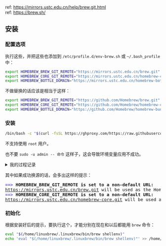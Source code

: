 ref: https://mirrors.ustc.edu.cn/help/brew.git.html  
ref: https://brew.sh/  

## 安装

### 配置选项

执行这些，并把这些也添加到 `/etc/profile.d/env-brew.sh` 或 `~/.bash_profile` 中：

~~~ sh
export HOMEBREW_BREW_GIT_REMOTE="https://mirrors.ustc.edu.cn/brew.git"
export HOMEBREW_CORE_GIT_REMOTE="https://mirrors.ustc.edu.cn/homebrew-core.git"
export HOMEBREW_BOTTLE_DOMAIN="https://mirrors.ustc.edu.cn/homebrew-bottles"
~~~

不做替换的话应该是相当于这样：

~~~ sh
export HOMEBREW_BREW_GIT_REMOTE="https://github.com/Homebrew/brew.git"
export HOMEBREW_CORE_GIT_REMOTE="https://github.com/Homebrew/homebrew-core.git"
export HOMEBREW_BOTTLE_DOMAIN="https://github.com/Homebrew/homebrew-bundle.git"
~~~

### 安装

~~~ sh
/bin/bash -c "$(curl -fsSL https://ghproxy.com/https://raw.githubusercontent.com/Homebrew/install/HEAD/install.sh)"
~~~

不支持使用 `root` 用户。

也不要 `sudo -u admin -- 命令` 这样子，这会导致环境变量应用不成功。

<details>
<summary>我的过程记录</summary>

<pre>[root@e2 ~]# echo &apos;
&gt; export HOMEBREW_BREW_GIT_REMOTE=&quot;https://ghproxy.com/https://github.com/Homebrew/brew&quot;
&gt; export HOMEBREW_CORE_GIT_REMOTE=&quot;^C
[root@e2 ~]# vi /etc/profile.d/env-brew.sh
[root@e2 ~]# cat /etc/profile.d/env-brew.sh
export HOMEBREW_BREW_GIT_REMOTE=&quot;https://mirrors.ustc.edu.cn/brew.git&quot;
export HOMEBREW_CORE_GIT_REMOTE=&quot;https://mirrors.ustc.edu.cn/homebrew-core.git&quot;
export HOMEBREW_BOTTLE_DOMAIN=&quot;https://mirrors.ustc.edu.cn/homebrew-bottles&quot;

export HOMEBREW_BREW_GIT_REMOTE=&quot;https://ghproxy.com/https://github.com/Homebrew/brew.git&quot;
export HOMEBREW_CORE_GIT_REMOTE=&quot;https://ghproxy.com/https://github.com/Homebrew/homebrew-core.git&quot;
export HOMEBREW_BOTTLE_DOMAIN=&quot;https://ghproxy.com/https://github.com/Homebrew/homebrew-bundle.git&quot;
[root@e2 ~]# . /etc/profile.d/env-brew.sh
[root@e2 ~]# 
[root@e2 ~]# /bin/bash -c &quot;$(curl -fsSL https://ghproxy.com/https://raw.githubusercontent.com/Homebrew/install/HEAD/install.sh)&quot;
You must install Git before installing Homebrew. See:
  <u style="text-decoration-style:single">https://docs.brew.sh/Installation</u>
[root@e2 ~]# dnf in git
Last metadata expiration check: 2:08:49 ago on 2022年05月20日 星期五 14时08分37秒.
Dependencies resolved.
====================================================================================================
 Package                     Architecture      Version                          Repository     Size
====================================================================================================
Installing:
 <font color="#55FF55"><b>git                        </b></font> x86_64            2.33.0-1.oe2203                  OS            6.0 M
Installing dependencies:
 <font color="#55FF55"><b>perl-Error                 </b></font> noarch            1:0.17029-2.oe2203               OS             31 k
 <font color="#55FF55"><b>perl-Git                   </b></font> noarch            2.33.0-1.oe2203                  OS             28 k
 <font color="#55FF55"><b>perl-TermReadKey           </b></font> x86_64            2.38-2.oe2203                    OS             25 k

Transaction Summary
====================================================================================================
Install  4 Packages

Total download size: 6.0 M
Installed size: 26 M
Is this ok [y/N]: y
Downloading Packages:
(1/4): perl-Error-0.17029-2.oe2203.noarch.rpm                        57 kB/s |  31 kB     00:00    
(2/4): perl-Git-2.33.0-1.oe2203.noarch.rpm                           44 kB/s |  28 kB     00:00    
(3/4): perl-TermReadKey-2.38-2.oe2203.x86_64.rpm                    208 kB/s |  25 kB     00:00    
(4/4): git-2.33.0-1.oe2203.x86_64.rpm                               2.4 MB/s | 6.0 MB     00:02    
----------------------------------------------------------------------------------------------------
Total                                                               2.4 MB/s | 6.0 MB     00:02     
Running transaction check
Transaction check succeeded.
Running transaction test
Transaction test succeeded.
Running transaction
  Preparing        :                                                                            1/1 
  Installing       : perl-TermReadKey-2.38-2.oe2203.x86_64                                      1/4 
  Installing       : perl-Error-1:0.17029-2.oe2203.noarch                                       2/4 
  Installing       : perl-Git-2.33.0-1.oe2203.noarch                                            3/4 
  Installing       : git-2.33.0-1.oe2203.x86_64                                                 4/4 
  Running scriptlet: git-2.33.0-1.oe2203.x86_64                                                 4/4 
  Verifying        : git-2.33.0-1.oe2203.x86_64                                                 1/4 
  Verifying        : perl-Error-1:0.17029-2.oe2203.noarch                                       2/4 
  Verifying        : perl-Git-2.33.0-1.oe2203.noarch                                            3/4 
  Verifying        : perl-TermReadKey-2.38-2.oe2203.x86_64                                      4/4 

Installed:
  git-2.33.0-1.oe2203.x86_64                    perl-Error-1:0.17029-2.oe2203.noarch               
  perl-Git-2.33.0-1.oe2203.noarch               perl-TermReadKey-2.38-2.oe2203.x86_64              

Complete!
[root@e2 ~]# /bin/bash -c &quot;$(curl -fsSL https://ghproxy.com/https://raw.githubusercontent.com/Homebrew/install/HEAD/install.sh)&quot;
<font color="#5555FF"><b>==&gt;</b></font><b> Checking for `sudo` access (which may request your password)...</b>
Don&apos;t run this as root!
[root@e2 ~]# sudo -u admin -- /bin/bash -c &quot;$(curl -fsSL https://ghproxy.com/https://raw.githubusercontent.com/Homebrew/install/HEAD/install.sh)&quot;
<font color="#5555FF"><b>==&gt;</b></font><b> Checking for `sudo` access (which may request your password)...</b>
<font color="#5555FF"><b>==&gt;</b></font><b> Select a Homebrew installation directory:</b>
- <b>Enter your password</b> to install to <u style="text-decoration-style:single">/home/linuxbrew/.linuxbrew</u> (<b>recommended</b>)
- <b>Press Control-D</b> to install to <u style="text-decoration-style:single">/home/admin/.linuxbrew</u>
- <b>Press Control-C</b> to cancel installation
[sudo] admin 的密码：
<font color="#5555FF"><b>==&gt;</b></font><b> This script will install:</b>
/home/linuxbrew/.linuxbrew/bin/brew
/home/linuxbrew/.linuxbrew/share/doc/homebrew
/home/linuxbrew/.linuxbrew/share/man/man1/brew.1
/home/linuxbrew/.linuxbrew/share/zsh/site-functions/_brew
/home/linuxbrew/.linuxbrew/etc/bash_completion.d/brew
/home/linuxbrew/.linuxbrew/Homebrew
<font color="#5555FF"><b>==&gt;</b></font><b> The following new directories will be created:</b>
/home/linuxbrew/.linuxbrew/bin
/home/linuxbrew/.linuxbrew/etc
/home/linuxbrew/.linuxbrew/include
/home/linuxbrew/.linuxbrew/lib
/home/linuxbrew/.linuxbrew/sbin
/home/linuxbrew/.linuxbrew/share
/home/linuxbrew/.linuxbrew/var
/home/linuxbrew/.linuxbrew/opt
/home/linuxbrew/.linuxbrew/share/zsh
/home/linuxbrew/.linuxbrew/share/zsh/site-functions
/home/linuxbrew/.linuxbrew/var/homebrew
/home/linuxbrew/.linuxbrew/var/homebrew/linked
/home/linuxbrew/.linuxbrew/Cellar
/home/linuxbrew/.linuxbrew/Caskroom
/home/linuxbrew/.linuxbrew/Frameworks

Press <b>RETURN</b>/<b>ENTER</b> to continue or any other key to abort:
<font color="#5555FF"><b>==&gt;</b></font><b> /usr/bin/sudo /usr/bin/install -d -o admin -g admin -m 0755 /home/linuxbrew/.linuxbrew</b>
<font color="#5555FF"><b>==&gt;</b></font><b> /usr/bin/sudo /bin/mkdir -p /home/linuxbrew/.linuxbrew/bin /home/linuxbrew/.linuxbrew/etc /home/linuxbrew/.linuxbrew/include /home/linuxbrew/.linuxbrew/lib /home/linuxbrew/.linuxbrew/sbin /home/linuxbrew/.linuxbrew/share /home/linuxbrew/.linuxbrew/var /home/linuxbrew/.linuxbrew/opt /home/linuxbrew/.linuxbrew/share/zsh /home/linuxbrew/.linuxbrew/share/zsh/site-functions /home/linuxbrew/.linuxbrew/var/homebrew /home/linuxbrew/.linuxbrew/var/homebrew/linked /home/linuxbrew/.linuxbrew/Cellar /home/linuxbrew/.linuxbrew/Caskroom /home/linuxbrew/.linuxbrew/Frameworks</b>
<font color="#5555FF"><b>==&gt;</b></font><b> /usr/bin/sudo /bin/chmod ug=rwx /home/linuxbrew/.linuxbrew/bin /home/linuxbrew/.linuxbrew/etc /home/linuxbrew/.linuxbrew/include /home/linuxbrew/.linuxbrew/lib /home/linuxbrew/.linuxbrew/sbin /home/linuxbrew/.linuxbrew/share /home/linuxbrew/.linuxbrew/var /home/linuxbrew/.linuxbrew/opt /home/linuxbrew/.linuxbrew/share/zsh /home/linuxbrew/.linuxbrew/share/zsh/site-functions /home/linuxbrew/.linuxbrew/var/homebrew /home/linuxbrew/.linuxbrew/var/homebrew/linked /home/linuxbrew/.linuxbrew/Cellar /home/linuxbrew/.linuxbrew/Caskroom /home/linuxbrew/.linuxbrew/Frameworks</b>
<font color="#5555FF"><b>==&gt;</b></font><b> /usr/bin/sudo /bin/chmod go-w /home/linuxbrew/.linuxbrew/share/zsh /home/linuxbrew/.linuxbrew/share/zsh/site-functions</b>
<font color="#5555FF"><b>==&gt;</b></font><b> /usr/bin/sudo /bin/chown admin /home/linuxbrew/.linuxbrew/bin /home/linuxbrew/.linuxbrew/etc /home/linuxbrew/.linuxbrew/include /home/linuxbrew/.linuxbrew/lib /home/linuxbrew/.linuxbrew/sbin /home/linuxbrew/.linuxbrew/share /home/linuxbrew/.linuxbrew/var /home/linuxbrew/.linuxbrew/opt /home/linuxbrew/.linuxbrew/share/zsh /home/linuxbrew/.linuxbrew/share/zsh/site-functions /home/linuxbrew/.linuxbrew/var/homebrew /home/linuxbrew/.linuxbrew/var/homebrew/linked /home/linuxbrew/.linuxbrew/Cellar /home/linuxbrew/.linuxbrew/Caskroom /home/linuxbrew/.linuxbrew/Frameworks</b>
<font color="#5555FF"><b>==&gt;</b></font><b> /usr/bin/sudo /bin/chgrp admin /home/linuxbrew/.linuxbrew/bin /home/linuxbrew/.linuxbrew/etc /home/linuxbrew/.linuxbrew/include /home/linuxbrew/.linuxbrew/lib /home/linuxbrew/.linuxbrew/sbin /home/linuxbrew/.linuxbrew/share /home/linuxbrew/.linuxbrew/var /home/linuxbrew/.linuxbrew/opt /home/linuxbrew/.linuxbrew/share/zsh /home/linuxbrew/.linuxbrew/share/zsh/site-functions /home/linuxbrew/.linuxbrew/var/homebrew /home/linuxbrew/.linuxbrew/var/homebrew/linked /home/linuxbrew/.linuxbrew/Cellar /home/linuxbrew/.linuxbrew/Caskroom /home/linuxbrew/.linuxbrew/Frameworks</b>
<font color="#5555FF"><b>==&gt;</b></font><b> /usr/bin/sudo /bin/mkdir -p /home/linuxbrew/.linuxbrew/Homebrew</b>
<font color="#5555FF"><b>==&gt;</b></font><b> /usr/bin/sudo /bin/chown -R admin:admin /home/linuxbrew/.linuxbrew/Homebrew</b>
<font color="#5555FF"><b>==&gt;</b></font><b> Downloading and installing Homebrew...</b>
fatal: 无法访问 &apos;https://github.com/Homebrew/brew/&apos;：HTTP/2 stream 1 was not closed cleanly before end of the underlying stream
Failed during: git fetch --force origin
[root@e2 ~]# cat /etc/profile.d/env-brew.sh | sudo -u admin -- tee -a -- /home/admin/.bash_profile
export HOMEBREW_BREW_GIT_REMOTE=&quot;https://mirrors.ustc.edu.cn/brew.git&quot;
export HOMEBREW_CORE_GIT_REMOTE=&quot;https://mirrors.ustc.edu.cn/homebrew-core.git&quot;
export HOMEBREW_BOTTLE_DOMAIN=&quot;https://mirrors.ustc.edu.cn/homebrew-bottles&quot;

export HOMEBREW_BREW_GIT_REMOTE=&quot;https://ghproxy.com/https://github.com/Homebrew/brew.git&quot;
export HOMEBREW_CORE_GIT_REMOTE=&quot;https://ghproxy.com/https://github.com/Homebrew/homebrew-core.git&quot;
export HOMEBREW_BOTTLE_DOMAIN=&quot;https://ghproxy.com/https://github.com/Homebrew/homebrew-bundle.git&quot;
[root@e2 ~]# sudo -u admin -- /bin/bash -c &quot;$(curl -fsSL https://ghproxy.com/https://raw.githubusercontent.com/Homebrew/install/HEAD/install.sh)&quot;
<font color="#5555FF"><b>==&gt;</b></font><b> Checking for `sudo` access (which may request your password)...</b>
<font color="#5555FF"><b>==&gt;</b></font><b> This script will install:</b>
/home/linuxbrew/.linuxbrew/bin/brew
/home/linuxbrew/.linuxbrew/share/doc/homebrew
/home/linuxbrew/.linuxbrew/share/man/man1/brew.1
/home/linuxbrew/.linuxbrew/share/zsh/site-functions/_brew
/home/linuxbrew/.linuxbrew/etc/bash_completion.d/brew
/home/linuxbrew/.linuxbrew/Homebrew

Press <b>RETURN</b>/<b>ENTER</b> to continue or any other key to abort:
[sudo] admin 的密码：
<font color="#5555FF"><b>==&gt;</b></font><b> /usr/bin/sudo /bin/chown -R admin:admin /home/linuxbrew/.linuxbrew/Homebrew</b>
<font color="#5555FF"><b>==&gt;</b></font><b> Downloading and installing Homebrew...</b>
remote: Enumerating objects: 208008, done.
remote: Counting objects: 100% (91/91), done.
remote: Compressing objects: 100% (77/77), done.
remote: Total 208008 (delta 16), reused 78 (delta 9), pack-reused 207917
接收对象中: 100% (208008/208008), 57.67 MiB | 17.00 KiB/s, 完成.
处理 delta 中: 100% (152981/152981), 完成.
来自 https://github.com/Homebrew/brew
 * [新分支]              dependabot/bundler/Library/Homebrew/rubocop-1.28.2 -&gt; origin/dependabot/bundler/Library/Homebrew/rubocop-1.28.2
 * [新分支]              master     -&gt; origin/master
 * [新标签]              0.1        -&gt; 0.1
 * [新标签]              0.2        -&gt; 0.2
 * [新标签]              0.3        -&gt; 0.3
 * [新标签]              0.4        -&gt; 0.4
 * [新标签]              0.5        -&gt; 0.5
 * [新标签]              0.6        -&gt; 0.6
 * [新标签]              0.7        -&gt; 0.7
 * [新标签]              0.7.1      -&gt; 0.7.1
 * [新标签]              0.8        -&gt; 0.8
 * [新标签]              0.8.1      -&gt; 0.8.1
 * [新标签]              0.9        -&gt; 0.9
 * [新标签]              0.9.1      -&gt; 0.9.1
 * [新标签]              0.9.2      -&gt; 0.9.2
 * [新标签]              0.9.3      -&gt; 0.9.3
 * [新标签]              0.9.4      -&gt; 0.9.4
 * [新标签]              0.9.5      -&gt; 0.9.5
 * [新标签]              0.9.8      -&gt; 0.9.8
 * [新标签]              0.9.9      -&gt; 0.9.9
 * [新标签]              1.0.0      -&gt; 1.0.0
 * [新标签]              1.0.1      -&gt; 1.0.1
 * [新标签]              1.0.2      -&gt; 1.0.2
 * [新标签]              1.0.3      -&gt; 1.0.3
 * [新标签]              1.0.4      -&gt; 1.0.4
 * [新标签]              1.0.5      -&gt; 1.0.5
 * [新标签]              1.0.6      -&gt; 1.0.6
 * [新标签]              1.0.7      -&gt; 1.0.7
 * [新标签]              1.0.8      -&gt; 1.0.8
 * [新标签]              1.0.9      -&gt; 1.0.9
 * [新标签]              1.1.0      -&gt; 1.1.0
 * [新标签]              1.1.1      -&gt; 1.1.1
 * [新标签]              1.1.10     -&gt; 1.1.10
 * [新标签]              1.1.11     -&gt; 1.1.11
 * [新标签]              1.1.12     -&gt; 1.1.12
 * [新标签]              1.1.13     -&gt; 1.1.13
 * [新标签]              1.1.2      -&gt; 1.1.2
 * [新标签]              1.1.3      -&gt; 1.1.3
 * [新标签]              1.1.4      -&gt; 1.1.4
 * [新标签]              1.1.5      -&gt; 1.1.5
 * [新标签]              1.1.6      -&gt; 1.1.6
 * [新标签]              1.1.7      -&gt; 1.1.7
 * [新标签]              1.1.8      -&gt; 1.1.8
 * [新标签]              1.1.9      -&gt; 1.1.9
 * [新标签]              1.2.0      -&gt; 1.2.0
 * [新标签]              1.2.1      -&gt; 1.2.1
 * [新标签]              1.2.2      -&gt; 1.2.2
 * [新标签]              1.2.3      -&gt; 1.2.3
 * [新标签]              1.2.4      -&gt; 1.2.4
 * [新标签]              1.2.5      -&gt; 1.2.5
 * [新标签]              1.2.6      -&gt; 1.2.6
 * [新标签]              1.3.0      -&gt; 1.3.0
 * [新标签]              1.3.1      -&gt; 1.3.1
 * [新标签]              1.3.2      -&gt; 1.3.2
 * [新标签]              1.3.3      -&gt; 1.3.3
 * [新标签]              1.3.4      -&gt; 1.3.4
 * [新标签]              1.3.5      -&gt; 1.3.5
 * [新标签]              1.3.6      -&gt; 1.3.6
 * [新标签]              1.3.7      -&gt; 1.3.7
 * [新标签]              1.3.8      -&gt; 1.3.8
 * [新标签]              1.3.9      -&gt; 1.3.9
 * [新标签]              1.4.0      -&gt; 1.4.0
 * [新标签]              1.4.1      -&gt; 1.4.1
 * [新标签]              1.4.2      -&gt; 1.4.2
 * [新标签]              1.4.3      -&gt; 1.4.3
 * [新标签]              1.5.0      -&gt; 1.5.0
 * [新标签]              1.5.1      -&gt; 1.5.1
 * [新标签]              1.5.10     -&gt; 1.5.10
 * [新标签]              1.5.11     -&gt; 1.5.11
 * [新标签]              1.5.12     -&gt; 1.5.12
 * [新标签]              1.5.13     -&gt; 1.5.13
 * [新标签]              1.5.14     -&gt; 1.5.14
 * [新标签]              1.5.2      -&gt; 1.5.2
 * [新标签]              1.5.3      -&gt; 1.5.3
 * [新标签]              1.5.4      -&gt; 1.5.4
 * [新标签]              1.5.5      -&gt; 1.5.5
 * [新标签]              1.5.6      -&gt; 1.5.6
 * [新标签]              1.5.7      -&gt; 1.5.7
 * [新标签]              1.5.8      -&gt; 1.5.8
 * [新标签]              1.5.9      -&gt; 1.5.9
 * [新标签]              1.6.0      -&gt; 1.6.0
 * [新标签]              1.6.1      -&gt; 1.6.1
 * [新标签]              1.6.10     -&gt; 1.6.10
 * [新标签]              1.6.11     -&gt; 1.6.11
 * [新标签]              1.6.12     -&gt; 1.6.12
 * [新标签]              1.6.13     -&gt; 1.6.13
 * [新标签]              1.6.14     -&gt; 1.6.14
 * [新标签]              1.6.15     -&gt; 1.6.15
 * [新标签]              1.6.16     -&gt; 1.6.16
 * [新标签]              1.6.17     -&gt; 1.6.17
 * [新标签]              1.6.2      -&gt; 1.6.2
 * [新标签]              1.6.3      -&gt; 1.6.3
 * [新标签]              1.6.4      -&gt; 1.6.4
 * [新标签]              1.6.5      -&gt; 1.6.5
 * [新标签]              1.6.6      -&gt; 1.6.6
 * [新标签]              1.6.7      -&gt; 1.6.7
 * [新标签]              1.6.8      -&gt; 1.6.8
 * [新标签]              1.6.9      -&gt; 1.6.9
 * [新标签]              1.7.0      -&gt; 1.7.0
 * [新标签]              1.7.1      -&gt; 1.7.1
 * [新标签]              1.7.2      -&gt; 1.7.2
 * [新标签]              1.7.3      -&gt; 1.7.3
 * [新标签]              1.7.4      -&gt; 1.7.4
 * [新标签]              1.7.5      -&gt; 1.7.5
 * [新标签]              1.7.6      -&gt; 1.7.6
 * [新标签]              1.7.7      -&gt; 1.7.7
 * [新标签]              1.8.0      -&gt; 1.8.0
 * [新标签]              1.8.1      -&gt; 1.8.1
 * [新标签]              1.8.2      -&gt; 1.8.2
 * [新标签]              1.8.3      -&gt; 1.8.3
 * [新标签]              1.8.4      -&gt; 1.8.4
 * [新标签]              1.8.5      -&gt; 1.8.5
 * [新标签]              1.8.6      -&gt; 1.8.6
 * [新标签]              1.9.0      -&gt; 1.9.0
 * [新标签]              1.9.1      -&gt; 1.9.1
 * [新标签]              1.9.2      -&gt; 1.9.2
 * [新标签]              1.9.3      -&gt; 1.9.3
 * [新标签]              2.0.0      -&gt; 2.0.0
 * [新标签]              2.0.1      -&gt; 2.0.1
 * [新标签]              2.0.2      -&gt; 2.0.2
 * [新标签]              2.0.3      -&gt; 2.0.3
 * [新标签]              2.0.4      -&gt; 2.0.4
 * [新标签]              2.0.5      -&gt; 2.0.5
 * [新标签]              2.0.6      -&gt; 2.0.6
 * [新标签]              2.1.0      -&gt; 2.1.0
 * [新标签]              2.1.1      -&gt; 2.1.1
 * [新标签]              2.1.10     -&gt; 2.1.10
 * [新标签]              2.1.11     -&gt; 2.1.11
 * [新标签]              2.1.12     -&gt; 2.1.12
 * [新标签]              2.1.13     -&gt; 2.1.13
 * [新标签]              2.1.14     -&gt; 2.1.14
 * [新标签]              2.1.15     -&gt; 2.1.15
 * [新标签]              2.1.16     -&gt; 2.1.16
 * [新标签]              2.1.2      -&gt; 2.1.2
 * [新标签]              2.1.3      -&gt; 2.1.3
 * [新标签]              2.1.4      -&gt; 2.1.4
 * [新标签]              2.1.5      -&gt; 2.1.5
 * [新标签]              2.1.6      -&gt; 2.1.6
 * [新标签]              2.1.7      -&gt; 2.1.7
 * [新标签]              2.1.8      -&gt; 2.1.8
 * [新标签]              2.1.9      -&gt; 2.1.9
 * [新标签]              2.2.0      -&gt; 2.2.0
 * [新标签]              2.2.1      -&gt; 2.2.1
 * [新标签]              2.2.10     -&gt; 2.2.10
 * [新标签]              2.2.11     -&gt; 2.2.11
 * [新标签]              2.2.12     -&gt; 2.2.12
 * [新标签]              2.2.13     -&gt; 2.2.13
 * [新标签]              2.2.14     -&gt; 2.2.14
 * [新标签]              2.2.15     -&gt; 2.2.15
 * [新标签]              2.2.16     -&gt; 2.2.16
 * [新标签]              2.2.17     -&gt; 2.2.17
 * [新标签]              2.2.2      -&gt; 2.2.2
 * [新标签]              2.2.3      -&gt; 2.2.3
 * [新标签]              2.2.4      -&gt; 2.2.4
 * [新标签]              2.2.5      -&gt; 2.2.5
 * [新标签]              2.2.6      -&gt; 2.2.6
 * [新标签]              2.2.7      -&gt; 2.2.7
 * [新标签]              2.2.8      -&gt; 2.2.8
 * [新标签]              2.2.9      -&gt; 2.2.9
 * [新标签]              2.3.0      -&gt; 2.3.0
 * [新标签]              2.4.0      -&gt; 2.4.0
 * [新标签]              2.4.1      -&gt; 2.4.1
 * [新标签]              2.4.10     -&gt; 2.4.10
 * [新标签]              2.4.11     -&gt; 2.4.11
 * [新标签]              2.4.12     -&gt; 2.4.12
 * [新标签]              2.4.13     -&gt; 2.4.13
 * [新标签]              2.4.14     -&gt; 2.4.14
 * [新标签]              2.4.15     -&gt; 2.4.15
 * [新标签]              2.4.16     -&gt; 2.4.16
 * [新标签]              2.4.2      -&gt; 2.4.2
 * [新标签]              2.4.3      -&gt; 2.4.3
 * [新标签]              2.4.4      -&gt; 2.4.4
 * [新标签]              2.4.5      -&gt; 2.4.5
 * [新标签]              2.4.6      -&gt; 2.4.6
 * [新标签]              2.4.7      -&gt; 2.4.7
 * [新标签]              2.4.8      -&gt; 2.4.8
 * [新标签]              2.4.9      -&gt; 2.4.9
 * [新标签]              2.5.0      -&gt; 2.5.0
 * [新标签]              2.5.1      -&gt; 2.5.1
 * [新标签]              2.5.10     -&gt; 2.5.10
 * [新标签]              2.5.11     -&gt; 2.5.11
 * [新标签]              2.5.12     -&gt; 2.5.12
 * [新标签]              2.5.2      -&gt; 2.5.2
 * [新标签]              2.5.3      -&gt; 2.5.3
 * [新标签]              2.5.4      -&gt; 2.5.4
 * [新标签]              2.5.5      -&gt; 2.5.5
 * [新标签]              2.5.6      -&gt; 2.5.6
 * [新标签]              2.5.7      -&gt; 2.5.7
 * [新标签]              2.5.8      -&gt; 2.5.8
 * [新标签]              2.5.9      -&gt; 2.5.9
 * [新标签]              2.6.0      -&gt; 2.6.0
 * [新标签]              2.6.1      -&gt; 2.6.1
 * [新标签]              2.6.2      -&gt; 2.6.2
 * [新标签]              2.7.0      -&gt; 2.7.0
 * [新标签]              2.7.1      -&gt; 2.7.1
 * [新标签]              2.7.2      -&gt; 2.7.2
 * [新标签]              2.7.3      -&gt; 2.7.3
 * [新标签]              2.7.4      -&gt; 2.7.4
 * [新标签]              2.7.5      -&gt; 2.7.5
 * [新标签]              2.7.6      -&gt; 2.7.6
 * [新标签]              2.7.7      -&gt; 2.7.7
 * [新标签]              3.0.0      -&gt; 3.0.0
 * [新标签]              3.0.1      -&gt; 3.0.1
 * [新标签]              3.0.10     -&gt; 3.0.10
 * [新标签]              3.0.11     -&gt; 3.0.11
 * [新标签]              3.0.2      -&gt; 3.0.2
 * [新标签]              3.0.3      -&gt; 3.0.3
 * [新标签]              3.0.4      -&gt; 3.0.4
 * [新标签]              3.0.5      -&gt; 3.0.5
 * [新标签]              3.0.6      -&gt; 3.0.6
 * [新标签]              3.0.7      -&gt; 3.0.7
 * [新标签]              3.0.8      -&gt; 3.0.8
 * [新标签]              3.0.9      -&gt; 3.0.9
 * [新标签]              3.1.0      -&gt; 3.1.0
 * [新标签]              3.1.1      -&gt; 3.1.1
 * [新标签]              3.1.10     -&gt; 3.1.10
 * [新标签]              3.1.11     -&gt; 3.1.11
 * [新标签]              3.1.12     -&gt; 3.1.12
 * [新标签]              3.1.2      -&gt; 3.1.2
 * [新标签]              3.1.3      -&gt; 3.1.3
 * [新标签]              3.1.4      -&gt; 3.1.4
 * [新标签]              3.1.5      -&gt; 3.1.5
 * [新标签]              3.1.6      -&gt; 3.1.6
 * [新标签]              3.1.7      -&gt; 3.1.7
 * [新标签]              3.1.8      -&gt; 3.1.8
 * [新标签]              3.1.9      -&gt; 3.1.9
 * [新标签]              3.2.0      -&gt; 3.2.0
 * [新标签]              3.2.1      -&gt; 3.2.1
 * [新标签]              3.2.10     -&gt; 3.2.10
 * [新标签]              3.2.11     -&gt; 3.2.11
 * [新标签]              3.2.12     -&gt; 3.2.12
 * [新标签]              3.2.13     -&gt; 3.2.13
 * [新标签]              3.2.14     -&gt; 3.2.14
 * [新标签]              3.2.15     -&gt; 3.2.15
 * [新标签]              3.2.16     -&gt; 3.2.16
 * [新标签]              3.2.17     -&gt; 3.2.17
 * [新标签]              3.2.2      -&gt; 3.2.2
 * [新标签]              3.2.3      -&gt; 3.2.3
 * [新标签]              3.2.4      -&gt; 3.2.4
 * [新标签]              3.2.5      -&gt; 3.2.5
 * [新标签]              3.2.6      -&gt; 3.2.6
 * [新标签]              3.2.7      -&gt; 3.2.7
 * [新标签]              3.2.8      -&gt; 3.2.8
 * [新标签]              3.2.9      -&gt; 3.2.9
 * [新标签]              3.3.0      -&gt; 3.3.0
 * [新标签]              3.3.1      -&gt; 3.3.1
 * [新标签]              3.3.10     -&gt; 3.3.10
 * [新标签]              3.3.11     -&gt; 3.3.11
 * [新标签]              3.3.12     -&gt; 3.3.12
 * [新标签]              3.3.13     -&gt; 3.3.13
 * [新标签]              3.3.14     -&gt; 3.3.14
 * [新标签]              3.3.15     -&gt; 3.3.15
 * [新标签]              3.3.16     -&gt; 3.3.16
 * [新标签]              3.3.2      -&gt; 3.3.2
 * [新标签]              3.3.3      -&gt; 3.3.3
 * [新标签]              3.3.4      -&gt; 3.3.4
 * [新标签]              3.3.5      -&gt; 3.3.5
 * [新标签]              3.3.6      -&gt; 3.3.6
 * [新标签]              3.3.7      -&gt; 3.3.7
 * [新标签]              3.3.8      -&gt; 3.3.8
 * [新标签]              3.3.9      -&gt; 3.3.9
 * [新标签]              3.4.0      -&gt; 3.4.0
 * [新标签]              3.4.1      -&gt; 3.4.1
 * [新标签]              3.4.10     -&gt; 3.4.10
 * [新标签]              3.4.11     -&gt; 3.4.11
 * [新标签]              3.4.2      -&gt; 3.4.2
 * [新标签]              3.4.3      -&gt; 3.4.3
 * [新标签]              3.4.4      -&gt; 3.4.4
 * [新标签]              3.4.5      -&gt; 3.4.5
 * [新标签]              3.4.6      -&gt; 3.4.6
 * [新标签]              3.4.7      -&gt; 3.4.7
 * [新标签]              3.4.8      -&gt; 3.4.8
 * [新标签]              3.4.9      -&gt; 3.4.9
HEAD 现在位于 54b45c2c8 Merge pull request #13304 from Homebrew/dependabot/bundler/Library/Homebrew/rubocop-rspec-2.11.1
<font color="#5555FF"><b>==&gt;</b></font><b> Tapping homebrew/core</b>
fatal: 无法访问 &apos;https://github.com/Homebrew/homebrew-core/&apos;：HTTP/2 stream 1 was not closed cleanly before end of the underlying stream
Failed during: git fetch --force origin refs/heads/master:refs/remotes/origin/master
[root@e2 ~]# su admin


Welcome to 5.10.0-60.27.0.57.oe2203.x86_64

System information as of time: 	2022年 05月 20日 星期五 18:36:15 CST

System load: 	<span style="background-color:#000000"><font color="#AA5500">0.00</font></span>
Processes: 	316
Memory used: 	.8%
Swap used: 	0.0%
Usage On: 	8%
IP address: 	10.101.100.72
IP address: 	192.168.122.1
IP address: 	10.96.0.10
IP address: 	10.96.0.1
Users online: 	2
To run a command as administrator(user &quot;root&quot;),use &quot;sudo &lt;command&gt;&quot;.
[admin@e2 root]$ export HOMEBREW_BREW_GIT_REMOTE=&quot;https://mirrors.ustc.edu.cn/brew.git&quot;
[admin@e2 root]$ export HOMEBREW_CORE_GIT_REMOTE=&quot;https://mirrors.ustc.edu.cn/homebrew-core.git&quot;
[admin@e2 root]$ export HOMEBREW_BOTTLE_DOMAIN=&quot;https://mirrors.ustc.edu.cn/homebrew-bottles&quot;
[admin@e2 root]$ 
[admin@e2 root]$ /bin/bash -c &quot;$(curl -fsSL https://ghproxy.com/https://raw.githubusercontent.com/Homebrew/install/HEAD/install.sh)&quot;
<font color="#5555FF"><b>==&gt;</b></font><b> Checking for `sudo` access (which may request your password)...</b>
<font color="#5555FF"><b>==&gt;</b></font><b> This script will install:</b>
/home/linuxbrew/.linuxbrew/bin/brew
/home/linuxbrew/.linuxbrew/share/doc/homebrew
/home/linuxbrew/.linuxbrew/share/man/man1/brew.1
/home/linuxbrew/.linuxbrew/share/zsh/site-functions/_brew
/home/linuxbrew/.linuxbrew/etc/bash_completion.d/brew
/home/linuxbrew/.linuxbrew/Homebrew
<font color="#5555FF"><b>==&gt;</b></font><b> HOMEBREW_BREW_GIT_REMOTE is set to a non-default URL:</b>
<u style="text-decoration-style:single">https://mirrors.ustc.edu.cn/brew.git</u> will be used as the Homebrew/brew Git remote.
<font color="#5555FF"><b>==&gt;</b></font><b> HOMEBREW_CORE_GIT_REMOTE is set to a non-default URL:</b>
<u style="text-decoration-style:single">https://mirrors.ustc.edu.cn/homebrew-core.git</u> will be used as the Homebrew/homebrew-core Git remote.

Press <b>RETURN</b>/<b>ENTER</b> to continue or any other key to abort:
[sudo] admin 的密码：
<font color="#5555FF"><b>==&gt;</b></font><b> /usr/bin/sudo /bin/chown -R admin:admin /home/linuxbrew/.linuxbrew/Homebrew</b>
<font color="#5555FF"><b>==&gt;</b></font><b> Downloading and installing Homebrew...</b>
remote: Enumerating objects: 3560, done.
remote: Counting objects: 100% (3560/3560), done.
remote: Total 7531 (delta 3560), reused 3560 (delta 3560), pack-reused 3971
接收对象中: 100% (7531/7531), 1.61 MiB | 8.65 MiB/s, 完成.
处理 delta 中: 100% (5798/5798), 完成 737 个本地对象.
来自 https://mirrors.ustc.edu.cn/brew
 * [新标签]              1.1.0.1                           -&gt; 1.1.0.1
 * [新标签]              1.1.2.1                           -&gt; 1.1.2.1
 * [新标签]              1.2.7                             -&gt; 1.2.7
 * [新标签]              1.2.8                             -&gt; 1.2.8
 * [新标签]              backup/activesupport-23-38-09     -&gt; backup/activesupport-23-38-09
 * [新标签]              backup/brew-cask-style-14-54-55   -&gt; backup/brew-cask-style-14-54-55
 * [新标签]              backup/create-cache-00-29-47      -&gt; backup/create-cache-00-29-47
 * [新标签]              backup/days-03-02-52              -&gt; backup/days-03-02-52
 * [新标签]              backup/days-03-02-59              -&gt; backup/days-03-02-59
 * [新标签]              backup/days-19-30-23              -&gt; backup/days-19-30-23
 * [新标签]              backup/gpg-verification-01-53-16  -&gt; backup/gpg-verification-01-53-16
 * [新标签]              backup/remove-popen-read-19-56-50 -&gt; backup/remove-popen-read-19-56-50
 * [新标签]              backup/remove-popen-read-20-00-21 -&gt; backup/remove-popen-read-20-00-21
HEAD 现在位于 54b45c2c8 Merge pull request #13304 from Homebrew/dependabot/bundler/Library/Homebrew/rubocop-rspec-2.11.1
HOMEBREW_BREW_GIT_REMOTE set: using https://mirrors.ustc.edu.cn/brew.git for Homebrew/brew Git remote.
HOMEBREW_CORE_GIT_REMOTE set: using https://mirrors.ustc.edu.cn/homebrew-core.git for Homebrew/core Git remote.
remote: Enumerating objects: 1195853, done.
remote: Total 1195853 (delta 0), reused 0 (delta 0), pack-reused 1195853
Receiving objects: 100% (1195853/1195853), 525.26 MiB | 20.83 MiB/s, done.
Resolving deltas: 100% (835968/835968), done.
From https://mirrors.ustc.edu.cn/homebrew-core
 * [new branch]      master     -&gt; origin/master
fatal: Could not resolve HEAD to a revision
<font color="#0000AA">==&gt;</font> <b>Downloading https://mirrors.ustc.edu.cn/homebrew-bottles/bottles-portable-ruby/portable-ruby-2.6.8.x86_64_linux.bottle.tar.gz</b>
######################################################################## 100.0%
<font color="#0000AA">==&gt;</font> <b>Pouring portable-ruby-2.6.8.x86_64_linux.bottle.tar.gz</b>
<font color="#FF5555"><b>Warning</b></font>: /home/linuxbrew/.linuxbrew/bin is not in your PATH.
  Instructions on how to configure your shell for Homebrew
  can be found in the &apos;Next steps&apos; section below.
<font color="#5555FF"><b>==&gt;</b></font><b> Installation successful!</b>

<font color="#5555FF"><b>==&gt;</b></font><b> Homebrew has enabled anonymous aggregate formulae and cask analytics.</b>
<b>Read the analytics documentation (and how to opt-out) here:</b>
<b>  </b><u style="text-decoration-style:single"><b>https://docs.brew.sh/Analytics</b></u>
No analytics data has been sent yet (nor will any be during this <b>install</b> run).

<font color="#5555FF"><b>==&gt;</b></font><b> Homebrew is run entirely by unpaid volunteers. Please consider donating:</b>
  <u style="text-decoration-style:single">https://github.com/Homebrew/brew#donations</u>

<font color="#5555FF"><b>==&gt;</b></font><b> Next steps:</b>
- Run these two commands in your terminal to add Homebrew to your <b>PATH</b>:
    echo &apos;eval &quot;$(/home/linuxbrew/.linuxbrew/bin/brew shellenv)&quot;&apos; &gt;&gt; /home/admin/.bash_profile
    eval &quot;$(/home/linuxbrew/.linuxbrew/bin/brew shellenv)&quot;
- Run these commands in your terminal to add the non-default Git remotes for Homebrew/brew and Homebrew/homebrew-core:
    echo &apos;export HOMEBREW_BREW_GIT_REMOTE=&quot;https://mirrors.ustc.edu.cn/brew.git&quot;&apos; &gt;&gt; /home/admin/.bash_profile
    echo &apos;export HOMEBREW_CORE_GIT_REMOTE=&quot;https://mirrors.ustc.edu.cn/homebrew-core.git&quot;&apos; &gt;&gt; /home/admin/.bash_profile
    export HOMEBREW_BREW_GIT_REMOTE=&quot;https://mirrors.ustc.edu.cn/brew.git&quot;
    export HOMEBREW_CORE_GIT_REMOTE=&quot;https://mirrors.ustc.edu.cn/homebrew-core.git&quot;
- Install Homebrew&apos;s dependencies if you have sudo access:
    sudo yum groupinstall &apos;Development Tools&apos;
  For more information, see:
    <u style="text-decoration-style:single">https://docs.brew.sh/Homebrew-on-Linux</u>
- We recommend that you install GCC:
    brew install gcc
- Run <b>brew help</b> to get started
- Further documentation:
    <u style="text-decoration-style:single">https://docs.brew.sh</u>

[admin@e2 root]$ </pre>

</details>

其中如果成功换源的话，会多出这样的提示：

<pre><font color="#5555FF"><b>==&gt;</b></font><b> HOMEBREW_BREW_GIT_REMOTE is set to a non-default URL:</b>
<u style="text-decoration-style:single">https://mirrors.ustc.edu.cn/brew.git</u> will be used as the Homebrew/brew Git remote.
<font color="#5555FF"><b>==&gt;</b></font><b> HOMEBREW_CORE_GIT_REMOTE is set to a non-default URL:</b>
<u style="text-decoration-style:single">https://mirrors.ustc.edu.cn/homebrew-core.git</u> will be used as the Homebrew/homebrew-core Git remote.</pre>

### 初始化

根据安装好后的提示，要执行这个，才能分别在现在和以后都能用 `brew` 命令：

~~~ sh
eval "$(/home/linuxbrew/.linuxbrew/bin/brew shellenv)"
echo 'eval "$(/home/linuxbrew/.linuxbrew/bin/brew shellenv)"' >> /home/admin/.bash_profile
~~~


